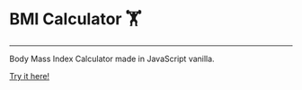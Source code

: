 # BMI Calculator :weight_lifting:
---
Body Mass Index Calculator made in JavaScript vanilla.

[Try it here!](https://jancordeiro.github.io/bmi-calculator/)

